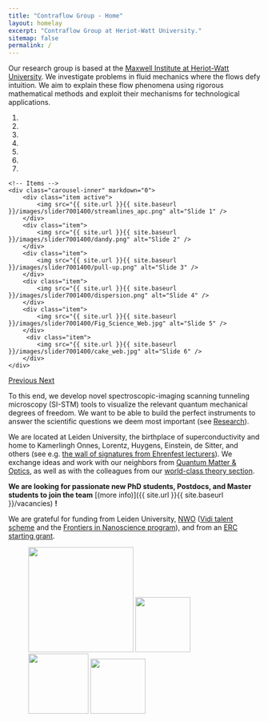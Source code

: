 ```yaml
---
title: "Contraflow Group - Home"
layout: homelay
excerpt: "Contraflow Group at Heriot-Watt University."
sitemap: false
permalink: /
---
```


Our research group is based at the [Maxwell Institute at Heriot-Watt University](https://www.maxwell.ac.uk/). We investigate problems in fluid mechanics where the flows defy intuition. We aim to explain these flow phenomena using rigorous mathematical methods and exploit their mechanisms for technological applications.

<div markdown="0" id="carousel" class="carousel slide" data-ride="carousel" data-interval="4000" data-pause="hover" >
    <!-- Menu -->
    <ol class="carousel-indicators">
        <li data-target="#carousel" data-slide-to="0" class="active"></li>
        <li data-target="#carousel" data-slide-to="1"></li>
        <li data-target="#carousel" data-slide-to="2"></li>
        <li data-target="#carousel" data-slide-to="3"></li>
        <li data-target="#carousel" data-slide-to="4"></li>
        <li data-target="#carousel" data-slide-to="5"></li>
        <li data-target="#carousel" data-slide-to="6"></li>
    </ol>

    <!-- Items -->
    <div class="carousel-inner" markdown="0">
        <div class="item active">
            <img src="{{ site.url }}{{ site.baseurl }}/images/slider7001400/streamlines_apc.png" alt="Slide 1" />
        </div>
        <div class="item">
            <img src="{{ site.url }}{{ site.baseurl }}/images/slider7001400/dandy.png" alt="Slide 2" />
        </div>
        <div class="item">
            <img src="{{ site.url }}{{ site.baseurl }}/images/slider7001400/pull-up.png" alt="Slide 3" />
        </div>
        <div class="item">
            <img src="{{ site.url }}{{ site.baseurl }}/images/slider7001400/dispersion.png" alt="Slide 4" />
        </div>
        <div class="item">
            <img src="{{ site.url }}{{ site.baseurl }}/images/slider7001400/Fig_Science_Web.jpg" alt="Slide 5" />
        </div>       
         <div class="item">
            <img src="{{ site.url }}{{ site.baseurl }}/images/slider7001400/cake_web.jpg" alt="Slide 6" />
        </div>
    </div>
  <a class="left carousel-control" href="#carousel" role="button" data-slide="prev">
    <span class="glyphicon glyphicon-chevron-left" aria-hidden="true"></span>
    <span class="sr-only">Previous</span>
  </a>
  <a class="right carousel-control" href="#carousel" role="button" data-slide="next">
    <span class="glyphicon glyphicon-chevron-right" aria-hidden="true"></span>
    <span class="sr-only">Next</span>
  </a>
</div>




To this end, we develop novel spectroscopic-imaging scanning tunneling microscopy (SI-STM) tools to visualize the relevant quantum mechanical degrees of freedom. We want to be able to build the perfect instruments to answer the  scientific questions we deem most important (see [Research](research)).

We are located at Leiden University, the birthplace of superconductivity and home to Kamerlingh Onnes, Lorentz, Huygens, Einstein, de Sitter, and others (see e.g. [the wall of signatures from Ehrenfest lecturers](https://www.lorentz.leidenuniv.nl/history/colloquium/muur_heel.html)). We exchange ideas and work with our neighbors from [Quantum Matter & Optics](http://www.physics.leidenuniv.nl/qo-home), as well as with the colleagues from our [world-class theory section](https://www.lorentz.leidenuniv.nl).

 **We are  looking for passionate new PhD students, Postdocs, and Master students to join the team** [(more info)]({{ site.url }}{{ site.baseurl }}/vacancies) **!**


We are grateful for funding from Leiden University, [NWO](www.nwo.nl) ([Vidi talent scheme](http://www.nwo.nl/en/research-and-results/programmes/Talent+Scheme) and the [Frontiers in Nanoscience program](https://www.universiteitleiden.nl/en/research/research-projects/science/frontiers-of-nanoscience-nanofront)), and from an [ERC starting grant](https://erc.europa.eu/funding/starting-grants).

<figure class="fourth">
  <img src="{{ site.url }}{{ site.baseurl }}/images/logopic/Logo_HW.png" style="width: 210px">
  <img src="{{ site.url }}{{ site.baseurl }}/images/logopic/Logo_Nanofront.jpg" style="width: 110px">
  <img src="{{ site.url }}{{ site.baseurl }}/images/logopic/Logo_NWO.jpg" style="width: 120px">
  <img src="{{ site.url }}{{ site.baseurl }}/images/logopic/Logo_ERC.jpg" style="width: 110px">
</figure>
